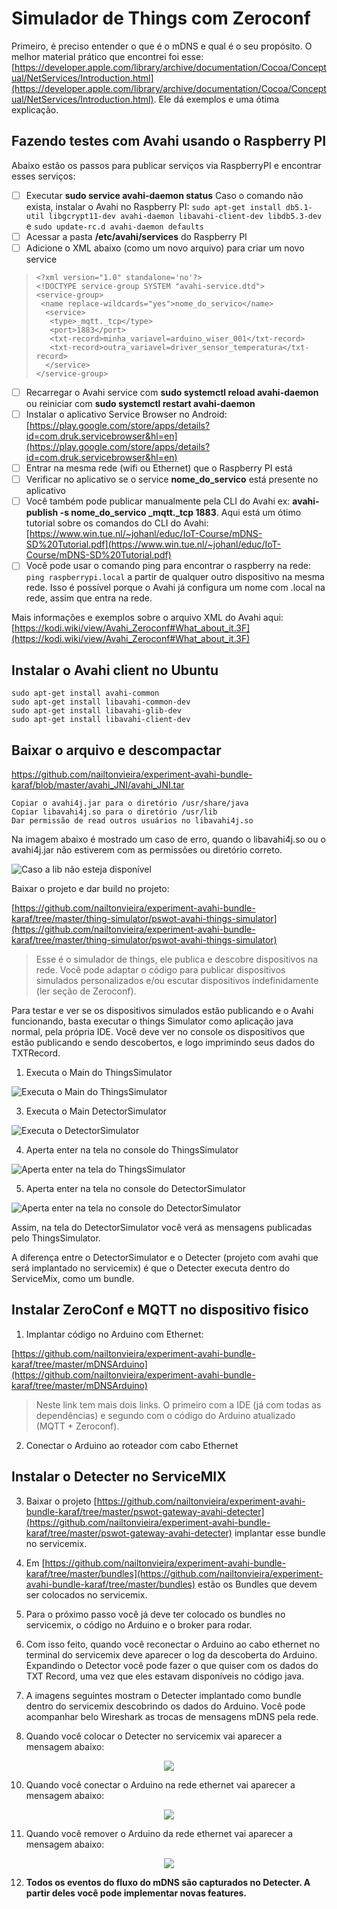 
# Simulador de Things com Zeroconf

Primeiro, é preciso entender o que é o mDNS e qual é o seu propósito. O melhor material prático que encontrei foi esse: [https://developer.apple.com/library/archive/documentation/Cocoa/Conceptual/NetServices/Introduction.html](https://developer.apple.com/library/archive/documentation/Cocoa/Conceptual/NetServices/Introduction.html). Ele dá exemplos e uma ótima explicação.

## Fazendo testes com Avahi usando o Raspberry PI

Abaixo estão os passos para publicar serviços via RaspberryPI e encontrar esses serviços:

 - [ ] Executar **sudo service avahi-daemon status** Caso o comando não exista, instalar o Avahi no Raspberry PI: `sudo apt-get install db5.1-util libgcrypt11-dev avahi-daemon libavahi-client-dev libdb5.3-dev` e `sudo update-rc.d avahi-daemon defaults`
 - [ ] Acessar a pasta **/etc/avahi/services** do Raspberry PI
 - [ ] Adicione o XML abaixo (como um novo arquivo) para criar um novo service
 
>     <?xml version="1.0" standalone='no'?>
>     <!DOCTYPE service-group SYSTEM "avahi-service.dtd">
>     <service-group>
>      <name replace-wildcards="yes">nome_do_servico</name>
>       <service>
>        <type>_mqtt._tcp</type>
>        <port>1883</port>
>        <txt-record>minha_variavel=arduino_wiser_001</txt-record>
>        <txt-record>outra_variavel=driver_sensor_temperatura</txt-record>
>       </service>
>     </service-group>

 
 
 - [ ] Recarregar o Avahi service com **sudo systemctl reload avahi-daemon** ou reiniciar com **sudo systemctl restart avahi-daemon**
 - [ ]  Instalar o aplicativo Service Browser no Android: [https://play.google.com/store/apps/details?id=com.druk.servicebrowser&hl=en](https://play.google.com/store/apps/details?id=com.druk.servicebrowser&hl=en)
 - [ ] Entrar na mesma rede (wifi ou Ethernet) que o Raspberry PI está
 - [ ] Verificar no aplicativo se o service **nome_do_servico** está presente no aplicativo
 - [ ] Você também pode publicar manualmente pela CLI do Avahi ex: **avahi-publish -s nome_do_servico _mqtt._tcp 1883**. Aqui está um ótimo tutorial sobre os comandos do CLI do Avahi: [https://www.win.tue.nl/~johanl/educ/IoT-Course/mDNS-SD%20Tutorial.pdf](https://www.win.tue.nl/~johanl/educ/IoT-Course/mDNS-SD%20Tutorial.pdf)
 - [ ] Você pode usar o comando ping para encontrar o raspberry na rede: `ping raspberrypi.local` a partir de qualquer outro dispositivo na mesma rede. Isso é possível porque o Avahi já configura um nome com .local na rede, assim que entra na rede.

Mais informações e exemplos sobre o arquivo XML do Avahi aqui: [https://kodi.wiki/view/Avahi_Zeroconf#What_about_it.3F](https://kodi.wiki/view/Avahi_Zeroconf#What_about_it.3F)

## Instalar o Avahi client no Ubuntu

    sudo apt-get install avahi-common
    sudo apt-get install libavahi-common-dev
    sudo apt-get install libavahi-glib-dev
    sudo apt-get install libavahi-client-dev

## Baixar o arquivo e descompactar

https://github.com/nailtonvieira/experiment-avahi-bundle-karaf/blob/master/avahi_JNI/avahi_JNI.tar

    Copiar o avahi4j.jar para o diretório /usr/share/java 
    Copiar libavahi4j.so para o diretório /usr/lib 
    Dar permissão de read outros usuários no libavahi4j.so

Na imagem abaixo é mostrado um caso de erro, quando o libavahi4j.so ou o avahi4j.jar não estiverem com as permissões ou diretório correto.

![Caso a lib não esteja disponível](https://github.com/nailtonvieira/experiment-avahi-bundle-karaf/blob/master/img/1_caso_de_erro.png)

Baixar o projeto e dar build no projeto:

[https://github.com/nailtonvieira/experiment-avahi-bundle-karaf/tree/master/thing-simulator/pswot-avahi-things-simulator](https://github.com/nailtonvieira/experiment-avahi-bundle-karaf/tree/master/thing-simulator/pswot-avahi-things-simulator)

> Esse é o simulador de things, ele publica e descobre dispositivos na
> rede. Você pode adaptar o código para publicar dispositivos simulados
> personalizados e/ou escutar dispositivos indefinidamente (ler seção de
> Zeroconf).

Para testar e ver se os dispositivos simulados estão publicando e o Avahi funcionando, basta executar o things Simulator como aplicação java normal, pela própria IDE. Você deve ver no console os dispositivos que estão publicando e sendo descobertos, e logo imprimindo seus dados do TXTRecord.

1. Executa o Main do ThingsSimulator

![Executa o Main do ThingsSimulator](https://github.com/nailtonvieira/experiment-avahi-bundle-karaf/blob/master/img/2_executa_thing_simulator.png)

3. Executa o Main DetectorSimulator

![Executa o DetectorSimulator](https://github.com/nailtonvieira/experiment-avahi-bundle-karaf/blob/master/img/3_executa_detector.png)

4. Aperta enter na tela no console do ThingsSimulator

![Aperta enter na tela do ThingsSimulator](https://github.com/nailtonvieira/experiment-avahi-bundle-karaf/blob/master/img/4_aperta_enter_no_thing_simulator.png)

5. Aperta enter na tela no console do DetectorSimulator

![Aperta enter na tela no console do DetectorSimulator](https://github.com/nailtonvieira/experiment-avahi-bundle-karaf/blob/master/img/5_aperta_enter_no_detectot_simulator.png)

Assim, na tela do DetectorSimulator você verá as mensagens publicadas pelo ThingsSimulator.

A diferença entre o DetectorSimulator e o Detecter (projeto com avahi que será implantado no servicemix) é que o Detecter executa dentro do ServiceMix, como um bundle.

## Instalar ZeroConf e MQTT no dispositivo fisico

 1. Implantar código no Arduino com Ethernet:

[https://github.com/nailtonvieira/experiment-avahi-bundle-karaf/tree/master/mDNSArduino](https://github.com/nailtonvieira/experiment-avahi-bundle-karaf/tree/master/mDNSArduino)

> Neste link tem mais dois links. O primeiro com a IDE (já com todas as
> dependências) e segundo com o código do Arduino atualizado (MQTT + Zeroconf).

 2. Conectar o Arduino ao roteador com cabo Ethernet

## Instalar o Detecter no ServiceMIX

3. Baixar o projeto [https://github.com/nailtonvieira/experiment-avahi-bundle-karaf/tree/master/pswot-gateway-avahi-detecter](https://github.com/nailtonvieira/experiment-avahi-bundle-karaf/tree/master/pswot-gateway-avahi-detecter) implantar esse bundle no servicemix.

4. Em [https://github.com/nailtonvieira/experiment-avahi-bundle-karaf/tree/master/bundles](https://github.com/nailtonvieira/experiment-avahi-bundle-karaf/tree/master/bundles) estão os Bundles que devem ser colocados no servicemix.

5. Para o próximo passo você já deve ter colocado os bundles no servicemix, o código no Arduino e o broker para rodar.

6. Com isso feito, quando você reconectar o Arduino ao cabo ethernet no terminal do servicemix deve aparecer o log da descoberta do Arduino. Expandindo o Detector você pode fazer o que quiser com os dados do TXT Record, uma vez que eles estavam disponíveis no código java.

7. A imagens seguintes mostram o Detecter implantado como bundle dentro do servicemix descobrindo os dados do Arduino. Você pode acompanhar belo Wireshark as trocas de mensagens mDNS pela rede.

8.  Quando você colocar o Detecter no servicemix vai aparecer a mensagem abaixo:

<p align="center">
  <img src="https://github.com/nailtonvieira/cloudsemanticwot/blob/master/others/README-Elements/wireshark1.png"/>
</p>

10. Quando você conectar o Arduino na rede ethernet vai aparecer a mensagem abaixo:
 
<p align="center">
  <img src="https://github.com/nailtonvieira/cloudsemanticwot/blob/master/others/README-Elements/wireshark2.png"/>
</p>

11. Quando você remover o Arduino da rede ethernet vai aparecer a mensagem abaixo:
 
<p align="center">
  <img src="https://github.com/nailtonvieira/cloudsemanticwot/blob/master/others/README-Elements/wireshark3.png"/>
</p>

12. **Todos os eventos do fluxo do mDNS são capturados no Detecter. A partir deles você pode implementar novas features.**
